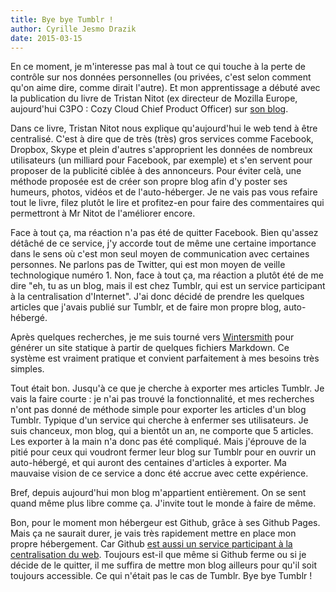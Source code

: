 ```yaml
---
title: Bye bye Tumblr !
author: Cyrille Jesmo Drazik
date: 2015-03-15
---
```


En ce moment, je m'interesse pas mal à tout ce qui touche à la perte de contrôle sur nos données personnelles (ou privées, c'est selon comment qu'on aime dire, comme dirait l'autre). Et mon apprentissage a débuté avec la publication du livre de Tristan Nitot (ex directeur de Mozilla Europe, aujourd'hui C3PO : Cozy Cloud Chief Product Officer) sur [son blog](http://standblog.org/blog/serie/flicage-brouillon).

<span class="more"></span>

Dans ce livre, Tristan Nitot nous explique qu'aujourd'hui le web tend à être centralisé. C'est à dire que de très (très) gros services comme Facebook, Dropbox, Skype et plein d'autres s'approprient les données de nombreux utilisateurs (un milliard pour Facebook, par exemple) et s'en servent pour proposer de la publicité ciblée à des annonceurs. Pour éviter celà, une méthode proposée est de créer son propre blog afin d'y poster ses humeurs, photos, vidéos et de l'auto-héberger. Je ne vais pas vous refaire tout le livre, filez plutôt le lire et profitez-en pour faire des commentaires qui permettront à Mr Nitot de l'améliorer encore.

Face à tout ça, ma réaction n'a pas été de quitter Facebook. Bien qu'assez détâché de ce service, j'y accorde tout de même une certaine importance dans le sens où c'est mon seul moyen de communication avec certaines personnes. Ne parlons pas de Twitter, qui est mon moyen de veille technologique numéro 1. Non, face à tout ça, ma réaction a plutôt été de me dire "eh, tu as un blog, mais il est chez Tumblr, qui est un service participant à la centralisation d'Internet". J'ai donc décidé de prendre les quelques articles que j'avais publié sur Tumblr, et de faire mon propre blog, auto-hébergé.

Après quelques recherches, je me suis tourné vers [Wintersmith](http://wintersmith.io/) pour générer un site statique à partir de quelques fichiers Markdown. Ce système est vraiment pratique et convient parfaitement à mes besoins très simples.

Tout était bon. Jusqu'à ce que je cherche à exporter mes articles Tumblr. Je vais la faire courte : je n'ai pas trouvé la fonctionnalité, et mes recherches n'ont pas donné de méthode simple pour exporter les articles d'un blog Tumblr. Typique d'un service qui cherche à enfermer ses utilisateurs. Je suis chanceux, mon blog, qui a bientôt un an, ne comporte que 5 articles. Les exporter à la main n'a donc pas été compliqué. Mais j'éprouve de la pitié pour ceux qui voudront fermer leur blog sur Tumblr pour en ouvrir un auto-hébergé, et qui auront des centaines d'articles à exporter. Ma mauvaise vision de ce service a donc été accrue avec cette expérience.

Bref, depuis aujourd'hui mon blog m'appartient entièrement. On se sent quand même plus libre comme ça. J'invite tout le monde à faire de même.

Bon, pour le moment mon hébergeur est Github, grâce à ses Github Pages. Mais ça ne saurait durer, je vais très rapidement mettre en place mon propre hébergement. Car Github [est aussi un service participant à la centralisation du web](http://framablog.org/2015/03/13/google-code-ferme-ses-portes-nous-on-les-ouvre/). Toujours est-il que même si Github ferme ou si je décide de le quitter, il me suffira de mettre mon blog ailleurs pour qu'il soit toujours accessible. Ce qui n'était pas le cas de Tumblr. Bye bye Tumblr !

